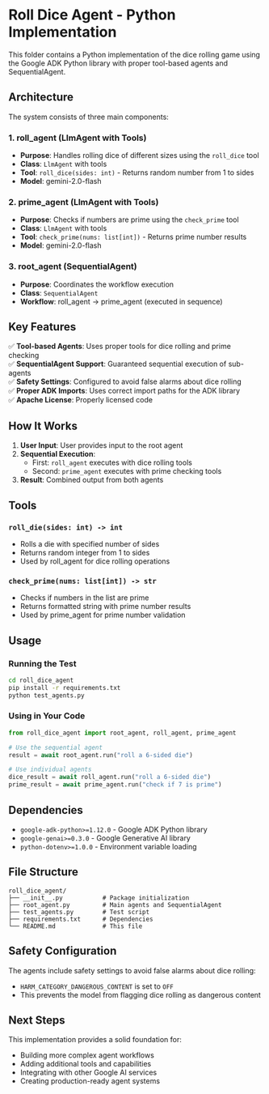 # Roll Dice Agent - Python Implementation

This folder contains a Python implementation of the dice rolling game using the Google ADK Python library with proper tool-based agents and SequentialAgent.

## Architecture

The system consists of three main components:

### 1. **roll_agent** (LlmAgent with Tools)
- **Purpose**: Handles rolling dice of different sizes using the `roll_dice` tool
- **Class**: `LlmAgent` with tools
- **Tool**: `roll_dice(sides: int)` - Returns random number from 1 to sides
- **Model**: gemini-2.0-flash

### 2. **prime_agent** (LlmAgent with Tools)
- **Purpose**: Checks if numbers are prime using the `check_prime` tool
- **Class**: `LlmAgent` with tools
- **Tool**: `check_prime(nums: list[int])` - Returns prime number results
- **Model**: gemini-2.0-flash

### 3. **root_agent** (SequentialAgent)
- **Purpose**: Coordinates the workflow execution
- **Class**: `SequentialAgent`
- **Workflow**: roll_agent → prime_agent (executed in sequence)

## Key Features

✅ **Tool-based Agents**: Uses proper tools for dice rolling and prime checking  
✅ **SequentialAgent Support**: Guaranteed sequential execution of sub-agents  
✅ **Safety Settings**: Configured to avoid false alarms about dice rolling  
✅ **Proper ADK Imports**: Uses correct import paths for the ADK library  
✅ **Apache License**: Properly licensed code  

## How It Works

1. **User Input**: User provides input to the root agent
2. **Sequential Execution**: 
   - First: `roll_agent` executes with dice rolling tools
   - Second: `prime_agent` executes with prime checking tools
3. **Result**: Combined output from both agents

## Tools

### `roll_die(sides: int) -> int`
- Rolls a die with specified number of sides
- Returns random integer from 1 to sides
- Used by roll_agent for dice rolling operations

### `check_prime(nums: list[int]) -> str`
- Checks if numbers in the list are prime
- Returns formatted string with prime number results
- Used by prime_agent for prime number validation

## Usage

### Running the Test

```bash
cd roll_dice_agent
pip install -r requirements.txt
python test_agents.py
```

### Using in Your Code

```python
from roll_dice_agent import root_agent, roll_agent, prime_agent

# Use the sequential agent
result = await root_agent.run("roll a 6-sided die")

# Use individual agents
dice_result = await roll_agent.run("roll a 6-sided die")
prime_result = await prime_agent.run("check if 7 is prime")
```

## Dependencies

- `google-adk-python>=1.12.0` - Google ADK Python library
- `google-genai>=0.3.0` - Google Generative AI library
- `python-dotenv>=1.0.0` - Environment variable loading

## File Structure

```
roll_dice_agent/
├── __init__.py           # Package initialization
├── root_agent.py         # Main agents and SequentialAgent
├── test_agents.py        # Test script
├── requirements.txt      # Dependencies
└── README.md             # This file
```

## Safety Configuration

The agents include safety settings to avoid false alarms about dice rolling:
- `HARM_CATEGORY_DANGEROUS_CONTENT` is set to `OFF`
- This prevents the model from flagging dice rolling as dangerous content

## Next Steps

This implementation provides a solid foundation for:
- Building more complex agent workflows
- Adding additional tools and capabilities
- Integrating with other Google AI services
- Creating production-ready agent systems
